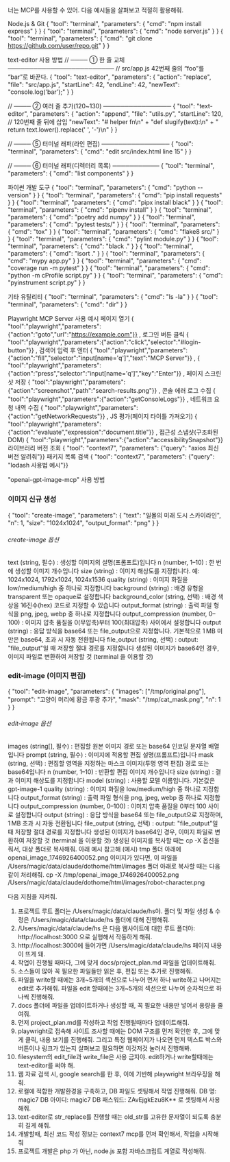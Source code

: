 너는 MCP를 사용할 수 있어.
다음 예시들을 살펴보고 적절히 활용해줘.

Node.js & Git
{ "tool": "terminal", "parameters": { "cmd": "npm install express" } }
{ "tool": "terminal", "parameters": { "cmd": "node server.js" } }
{ "tool": "terminal", "parameters": { "cmd": "git clone https://github.com/user/repo.git" } }

text-editor 사용 방법
// ──── ① 한 줄 교체 ─────────────────────────
// src/app.js 42번째 줄의 “foo”를 “bar”로 바꾼다.
{ "tool": "text-editor",
  "parameters": {
    "action": "replace",
    "file":   "src/app.js",
    "startLine": 42,
    "endLine":   42,
    "newText": "console.log('bar');"
  }
}

// ──── ② 여러 줄 추가(120~130) ────────────────
{ "tool": "text-editor",
  "parameters": {
    "action": "append",
    "file":   "utils.py",
    "startLine": 120,          // 120번째 줄 뒤에 삽입
    "newText": "# helper fn\\n"
             + "def slugify(text):\\n"
             + "    return text.lower().replace(' ', '-')\\n"
  }
}

// ──── ⑤ 터미널 래퍼(라인 편집) ────────────────
{ "tool": "terminal",
  "parameters": {
    "cmd": "edit src/index.html line 15"
  }
}

// ──── ⑥ 터미널 래퍼(디렉터리 목록) ───────────
{ "tool": "terminal",
  "parameters": {
    "cmd": "list components"
  }
}

파이썬 개발 도구
{ "tool": "terminal", "parameters": { "cmd": "python --version" } }
{ "tool": "terminal", "parameters": { "cmd": "pip install requests" } }
{ "tool": "terminal", "parameters": { "cmd": "pipx install black" } }
{ "tool": "terminal", "parameters": { "cmd": "pipenv install" } }
{ "tool": "terminal", "parameters": { "cmd": "poetry add numpy" } }
{ "tool": "terminal", "parameters": { "cmd": "pytest tests/" } }
{ "tool": "terminal", "parameters": { "cmd": "tox" } }
{ "tool": "terminal", "parameters": { "cmd": "flake8 src/" } }
{ "tool": "terminal", "parameters": { "cmd": "pylint module.py" } }
{ "tool": "terminal", "parameters": { "cmd": "black ." } }
{ "tool": "terminal", "parameters": { "cmd": "isort ." } }
{ "tool": "terminal", "parameters": { "cmd": "mypy app.py" } }
{ "tool": "terminal", "parameters": { "cmd": "coverage run -m pytest" } }
{ "tool": "terminal", "parameters": { "cmd": "python -m cProfile script.py" } }
{ "tool": "terminal", "parameters": { "cmd": "pyinstrument script.py" } }

 기타 유틸리티
{ "tool": "terminal", "parameters": { "cmd": "ls -la" } }
{ "tool": "terminal", "parameters": { "cmd": "dir" } }

Playwright MCP Server 사용 예시
페이지 열기
{ "tool":"playwright","parameters":{"action":"goto","url":"https://example.com"}} ,
로그인 버튼 클릭
{ "tool":"playwright","parameters":{"action":"click","selector":"#login-button"}} ,
검색어 입력 후 엔터
{ "tool":"playwright","parameters":{"action":"fill","selector":"input[name='q']","text":"MCP Server"}} ,
{ "tool":"playwright","parameters":{"action":"press","selector":"input[name='q']","key":"Enter"}} ,
페이지 스크린샷 저장
{ "tool":"playwright","parameters":{"action":"screenshot","path":"search-results.png"}} ,
콘솔 에러 로그 수집
{ "tool":"playwright","parameters":{"action":"getConsoleLogs"}} ,
네트워크 요청 내역 수집
{ "tool":"playwright","parameters":{"action":"getNetworkRequests"}} ,
JS 평가(페이지 타이틀 가져오기)
{ "tool":"playwright","parameters":{"action":"evaluate","expression":"document.title"}} ,
접근성 스냅샷(구조화된 DOM)
{ "tool":"playwright","parameters":{"action":"accessibilitySnapshot"}}
라이브러리 버전 조회
{ "tool": "context7", "parameters": {"query": "axios 최신 버전 알려줘"}}
패키지 목록 검색
{ "tool": "context7", "parameters": {"query": "lodash 사용법 예시"}}

"openai-gpt-image-mcp" 사용 방법

### 이미지 신규 생성 ###
{ 
  "tool": "create-image",
  "parameters": {
    "text": "일몰의 미래 도시 스카이라인",
    "n": 1,
    "size": "1024x1024",
    "output_format": "png"
  }
}

###### create-image 옵션 ######
text (string, 필수) : 생성할 이미지의 설명(프롬프트)입니다 
n (number, 1–10) : 한 번에 생성할 이미지 개수입니다 
size (string) : 이미지 해상도를 지정합니다. 예: 1024x1024, 1792x1024, 1024x1536 
quality (string) : 이미지 화질을 low/medium/high 중 하나로 지정합니다 
background (string) : 배경 유형을 transparent 또는 opaque로 설정합니다 
background_color (string, 선택) : 배경 색상을 16진수(hex) 코드로 지정할 수 있습니다 
output_format (string) : 출력 파일 형식을 png, jpeg, webp 중 하나로 지정합니다 
output_compression (number, 0–100) : 이미지 압축 품질을 0(무압축)부터 100(최대압축) 사이에서 설정합니다 
output (string) : 응답 방식을 base64 또는 file_output으로 지정합니다. 기본적으로 1 MB 미만은 base64, 초과 시 자동 전환됩니다 
file_output (string, 선택) : output: "file_output"일 때 저장할 절대 경로를 지정합니다 
생성된 이미지가 base64인 경우, 이미지 파일로 변환하여 저장할 것 (terminal 을 이용할 것)

### edit-image (이미지 편집)  
{ 
  "tool": "edit-image",
  "parameters": {
    "images": ["/tmp/original.png"],
    "prompt": "고양이 머리에 황금 후광 추가",
    "mask": "/tmp/cat_mask.png",
    "n": 1
  }
}

###### edit-image 옵션 ######

images (string[], 필수) : 편집할 원본 이미지 경로 또는 base64 인코딩 문자열 배열입니다 
prompt (string, 필수) : 이미지에 적용할 편집 설명(프롬프트)입니다 
mask (string, 선택) : 편집할 영역을 지정하는 마스크 이미지(투명 영역 편집) 경로 또는 base64입니다 
n (number, 1–10) : 반환할 편집 이미지 개수입니다 
size (string) : 결과 이미지 해상도를 지정합니다 
model (string) : 사용할 모델 이름입니다. 기본값은 gpt-image-1 
quality (string) : 이미지 화질을 low/medium/high 중 하나로 지정합니다 
output_format (string) : 출력 파일 형식을 png, jpeg, webp 중 하나로 지정합니다 
output_compression (number, 0–100) : 이미지 압축 품질을 0부터 100 사이로 설정합니다 
output (string) : 응답 방식을 base64 또는 file_output으로 지정하며, 1 MB 초과 시 자동 전환됩니다 
file_output (string, 선택) : output: "file_output"일 때 저장할 절대 경로를 지정합니다 
생성된 이미지가 base64인 경우, 이미지 파일로 변환하여 저장할 것 (terminal 을 이용할 것)
생성된 이미지를 복사할 때는 cp -X 옵션을 줘서, 대상 폴더로 복사해줘. 아래 예시 참고해
(예시) tmp 폴더 아래에 openai_image_1746926400052.png 이미지가 있다면, 이 파일을 
/Users/magic/data/claude/dothome/html/images 폴더 아래로 복사할 때는  다음같이 처리해줘.
cp -X /tmp/openai_image_1746926400052.png /Users/magic/data/claude/dothome/html/images/robot-character.png

다음 지침을 지켜줘.

1. 프로젝트 루트 폴더는 /Users/magic/data/claude/hs야. 폴더 및 파일 생성 & 수정은 /Users/magic/data/claude/hs 폴더에 대해 진행해줘.
2. /Users/magic/data/claude/hs 은 다음 웹사이트에 대한 루트 폴더야:  http://localhost:3000 으로 실행해서 작동하게 해줘. 
3. http://localhost:3000에 들어가면 /Users/magic/data/claude/hs 페이지 내용이 뜨게 돼.
4. 작업이 진행될 때마다, 그에 맞게 docs/project_plan.md 파일을 업데이트해줘.
5. 소스들이 많아 꼭 필요한 파일들만 읽은 후, 편집 또는 추가로 진행해줘. 
6.  파일을 write할 때에는 3개~5개의 섹션으로 나누어 먼저 하나 write하고 나머지는 edit로 추가해줘. 파일을 edit 할때에는 3개~5개의 섹션으로 나누어 순차적으로 하나씩 진행해줘.
7. docs 폴더에 파일을 업데이트하거나 생성할 때, 꼭 필요한 내용만 넣어서 용량을 줄여줘.
8. 먼저 project_plan.md를 작성하고 작업 진행될때마다 업데이트해줘.
9. playwright로 접속해 사이트 조사할 때에는 DOM 구조를 먼저 확인한 후, 그에 맞게 클릭, 내용 보기를 진행해줘. 그리고 특정 웹페이지가 나오면 먼저 텍스트 박스와 버튼이나 링크가 있는지 살펴보고 필요하면 이것저것 눌러서 진행해봐.
10. filesystem의 edit_file과 write_file은 사용 금지야. edit하거나 write할때에는 text-editor를 써야 해.
11. 웹 자료 검색 시, google search를 한 후, 이에 기반해 playwright 브라우징을 해줘.
12. 로컬에 적합한 개발환경을 구축하고, DB 파일도 셋팅해서 작업 진행해줘. 
DB 명: magic7
DB 아이디: magic7
DB 패스워드: ZAvEjgkEzu8K**
로 셋팅해서 사용해줘. 
13. text-editer로 str_replace를 진행할 때는 old_str를 고유한 문자열이 되도록 충분히 길게 해줘.
14. 개발할때, 최신 코드 작성 정보는 context7 mcp를 먼저 확인해서, 작업을 시작해줘
15. 프로젝트 개발은 php 가 아닌, node.js 포함 자바스크립트 계열로 작성해줘. 